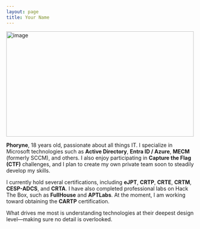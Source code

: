 ```yaml
---
layout: page
title: Your Name
---
```


<img width="499" height="281" alt="image" src="https://media.tenor.com/2roX3uxz_68AAAAM/cat-space.gif" />

**Phoryne**, 18 years old, passionate about all things IT.
I specialize in Microsoft technologies such as **Active Directory**, **Entra ID / Azure**, **MECM** (formerly SCCM), and others. I also enjoy participating in **Capture the Flag (CTF)** challenges, and I plan to create my own private team soon to steadily develop my skills.

I currently hold several certifications, including **eJPT**, **CRTP**, **CRTE**, **CRTM**, **CESP-ADCS**, and **CRTA**. I have also completed professional labs on Hack The Box, such as **FullHouse** and **APTLabs**. At the moment, I am working toward obtaining the **CARTP** certification.

What drives me most is understanding technologies at their deepest design level—making sure no detail is overlooked.
